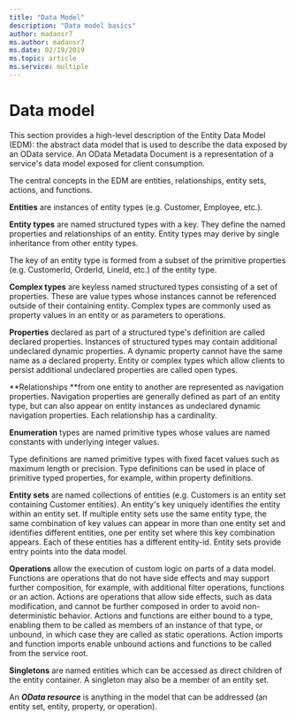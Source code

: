 ```yaml
---
title: "Data Model"
description: "Data model basics"
author: madansr7
ms.author: madansr7
ms.date: 02/19/2019
ms.topic: article
ms.service: multiple
---
```

# Data model

This section provides a high-level description of the Entity Data Model (EDM): the abstract data model that is used to describe the data exposed by an OData service. An OData Metadata Document is a representation of a service's data model exposed for client consumption.

The central concepts in the EDM are entities, relationships, entity sets, actions, and functions.

**Entities** are instances of entity types (e.g. Customer, Employee, etc.).

**Entity types** are named structured types with a key. They define the named properties and relationships of an entity. Entity types may derive by single inheritance from other entity types.

The key of an entity type is formed from a subset of the primitive properties (e.g. CustomerId, OrderId, LineId, etc.) of the entity type.

**Complex types** are keyless named structured types consisting of a set of properties. These are value types whose instances cannot be referenced outside of their containing entity. Complex types are commonly used as property values in an entity or as parameters to operations.

**Properties** declared as part of a structured type's definition are called declared properties. Instances of structured types may contain additional undeclared dynamic properties. A dynamic property cannot have the same name as a declared property. Entity or complex types which allow clients to persist additional undeclared properties are called open types.

**Relationships **from one entity to another are represented as navigation properties. Navigation properties are generally defined as part of an entity type, but can also appear on entity instances as undeclared dynamic navigation properties. Each relationship has a cardinality.

**Enumeration** types are named primitive types whose values are named constants with underlying integer values.

Type definitions are named primitive types with fixed facet values such as maximum length or precision. Type definitions can be used in place of primitive typed properties, for example, within property definitions.

**Entity sets** are named collections of entities (e.g. Customers is an entity set containing Customer entities). An entity's key uniquely identifies the entity within an entity set. If multiple entity sets use the same entity type, the same combination of key values can appear in more than one entity set and identifies different entities, one per entity set where this key combination appears. Each of these entities has a different entity-id. Entity sets provide entry points into the data model.

**Operations** allow the execution of custom logic on parts of a data model. Functions are operations that do not have side effects and may support further composition, for example, with additional filter operations, functions or an action. Actions are operations that allow side effects, such as data modification, and cannot be further composed in order to avoid non-deterministic behavior. Actions and functions are either bound to a type, enabling them to be called as members of an instance of that type, or unbound, in which case they are called as static operations. Action imports and function imports enable unbound actions and functions to be called from the service root.

**Singletons** are named entities which can be accessed as direct children of the entity container. A singleton may also be a member of an entity set.

An ***OData resource*** is anything in the model that can be addressed (an entity set, entity, property, or operation).

